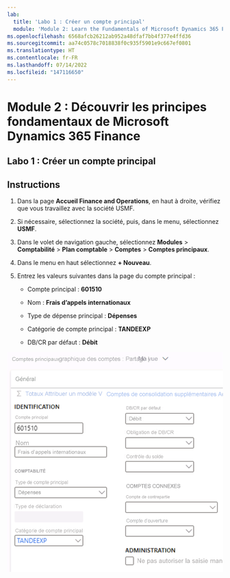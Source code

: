 ```yaml
---
lab:
  title: 'Labo 1 : Créer un compte principal'
  module: 'Module 2: Learn the Fundamentals of Microsoft Dynamics 365 Finance'
ms.openlocfilehash: 6568afcb26212ab952a48dfaf7bb4f377e4ffd36
ms.sourcegitcommit: aa74c0578c7018838f0c935f5901e9c667ef0801
ms.translationtype: HT
ms.contentlocale: fr-FR
ms.lasthandoff: 07/14/2022
ms.locfileid: "147116650"
---
```

# <a name="module-2-learn-the-fundamentals-of-microsoft-dynamics-365-finance"></a>Module 2 : Découvrir les principes fondamentaux de Microsoft Dynamics 365 Finance
    
## <a name="lab-1---create-a-main-account"></a>Labo 1 : Créer un compte principal

## <a name="instructions"></a>Instructions

1. Dans la page **Accueil Finance and Operations**, en haut à droite, vérifiez que vous travaillez avec la société USMF.

2. Si nécessaire, sélectionnez la société, puis, dans le menu, sélectionnez **USMF**.

3. Dans le volet de navigation gauche, sélectionnez **Modules** > **Comptabilité** > **Plan comptable** > **Comptes** > **Comptes principaux**.

4. Dans le menu en haut sélectionnez **+ Nouveau**.

5. Entrez les valeurs suivantes dans la page du compte principal :

    - Compte principal : **601510**

    - Nom : **Frais d’appels internationaux**

    - Type de dépense principal : **Dépenses**

    - Catégorie de compte principal : **TANDEEXP**

    - DB/CR par défaut : **Débit**

 ![Capture d’écran de Comptes principaux – Plan comptable : Page partagée avec les champs de l’étape 5 remplis](./media/m-002-explore-general-ledgers-in-microsoft-dynamics-365-finance-03.png)

